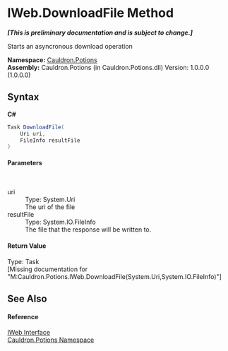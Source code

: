 # IWeb.DownloadFile Method 
 _**\[This is preliminary documentation and is subject to change.\]**_

Starts an asyncronous download operation

**Namespace:**&nbsp;<a href="N_Cauldron_Potions">Cauldron.Potions</a><br />**Assembly:**&nbsp;Cauldron.Potions (in Cauldron.Potions.dll) Version: 1.0.0.0 (1.0.0.0)

## Syntax

**C#**<br />
``` C#
Task DownloadFile(
	Uri uri,
	FileInfo resultFile
)
```


#### Parameters
&nbsp;<dl><dt>uri</dt><dd>Type: System.Uri<br />The uri of the file</dd><dt>resultFile</dt><dd>Type: System.IO.FileInfo<br />The file that the response will be written to.</dd></dl>

#### Return Value
Type: Task<br />\[Missing <returns> documentation for "M:Cauldron.Potions.IWeb.DownloadFile(System.Uri,System.IO.FileInfo)"\]

## See Also


#### Reference
<a href="T_Cauldron_Potions_IWeb">IWeb Interface</a><br /><a href="N_Cauldron_Potions">Cauldron.Potions Namespace</a><br />